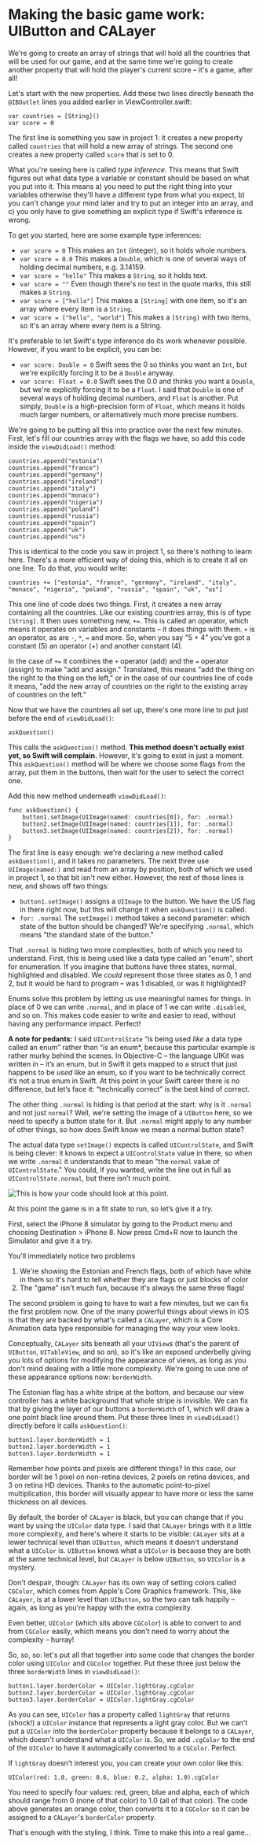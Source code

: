 # Making the basic game work: UIButton and CALayer

We're going to create an array of strings that will hold all the countries that will be used for our game, and at the same time we're going to create another property that will hold the player's current score – it's a game, after all!

Let's start with the new properties. Add these two lines directly beneath the `@IBOutlet` lines you added earlier in ViewController.swift:

    var countries = [String]()
    var score = 0

The first line is something you saw in project 1: it creates a new property called `countries` that will hold a new array of strings. The second one creates a new property called `score` that is set to 0. 

What you're seeing here is called *type inference*. This means that Swift figures out what data type a variable or constant should be based on what you put into it. This means a) you need to put the right thing into your variables otherwise they'll have a different type from what you expect, b) you can't change your mind later and try to put an integer into an array, and c) you only have to give something an explicit type if Swift's inference is wrong.

To get you started, here are some example type inferences:

- `var score = 0` This makes an `Int` (integer), so it holds whole numbers.
- `var score = 0.0` This makes a `Double`, which is one of several ways of holding decimal numbers, e.g. 3.14159.
- `var score = "hello"` This makes a `String`, so it holds text.
- `var score = ""` Even though there's no text in the quote marks, this still makes a `String`.
- `var score = ["hello"]` This makes a `[String]` with one item, so it's an array where every item is a `String`.
- `var score = ["hello", "world"]` This makes a `[String]` with two items, so it's an array where every item is a String.

It's preferable to let Swift's type inference do its work whenever possible. However, if you want to be explicit, you can be:

- `var score: Double = 0` Swift sees the 0 so thinks you want an `Int`, but we're explicitly forcing it to be a `Double` anyway.
- `var score: Float = 0.0` Swift sees the 0.0 and thinks you want a `Double`, but we're explicitly forcing it to be a `Float`. I said that `Double` is one of several ways of holding decimal numbers, and `Float` is another. Put simply, `Double` is a high-precision form of `Float`, which means it holds much larger numbers, or alternatively much more precise numbers.

We're going to be putting all this into practice over the next few minutes. First, let's fill our countries array with the flags we have, so add this code inside the `viewDidLoad()` method:

    countries.append("estonia")
    countries.append("france")
    countries.append("germany")
    countries.append("ireland")
    countries.append("italy")
    countries.append("monaco")
    countries.append("nigeria")
    countries.append("poland")
    countries.append("russia")
    countries.append("spain")
    countries.append("uk")
    countries.append("us")

This is identical to the code you saw in project 1, so there's nothing to learn here. There's a more efficient way of doing this, which is to create it all on one line. To do that, you would write:

    countries += ["estonia", "france", "germany", "ireland", "italy", "monaco", "nigeria", "poland", "russia", "spain", "uk", "us"]

This one line of code does two things. First, it creates a new array containing all the countries. Like our existing countries array, this is of type `[String]`. It then uses something new, `+=`. This is called an operator, which means it operates on variables and constants – it does things with them. `+` is an operator, as are `-`, `*`, `=` and more. So, when you say "5 + 4" you've got a constant (5) an operator (+) and another constant (4).

In the case of `+=` it combines the `+` operator (add) and the `=` operator (assign) to make "add and assign." Translated, this means "add the thing on the right to the thing on the left," or in the case of our countries line of code it means, "add the new array of countries on the right to the existing array of countries on the left."

Now that we have the countries all set up, there's one more line to put just before the end of `viewDidLoad()`:

    askQuestion()

This calls the `askQuestion()` method. **This method doesn't actually exist yet, so Swift will complain.** However, it's going to exist in just a moment. This `askQuestion()` method will be where we choose some flags from the array, put them in the buttons, then wait for the user to select the correct one.

Add this new method underneath `viewDidLoad()`:

    func askQuestion() {
        button1.setImage(UIImage(named: countries[0]), for: .normal)
        button2.setImage(UIImage(named: countries[1]), for: .normal)
        button3.setImage(UIImage(named: countries[2]), for: .normal)
    }

The first line is easy enough: we're declaring a new method called `askQuestion()`, and it takes no parameters. The next three use `UIImage(named:)` and read from an array by position, both of which we used in project 1, so that bit isn't new either. However, the rest of those lines is new, and shows off two things:

- `button1.setImage()` assigns a `UIImage` to the button. We have the US flag in there right now, but this will change it when `askQuestion()` is called.
- `for: .normal` The `setImage()` method takes a second parameter: which state of the button should be changed? We're specifying `.normal`, which means "the standard state of the button."

That `.normal` is hiding two more complexities, both of which you need to understand. First, this is being used like a data type called an "enum", short for enumeration. If you imagine that buttons have three states, normal, highlighted and disabled. We *could* represent those three states as 0, 1 and 2, but it would be hard to program – was 1 disabled, or was it highlighted?

Enums solve this problem by letting us use meaningful names for things. In place of 0 we can write `.normal`, and in place of 1 we can write `.disabled`, and so on. This makes code easier to write and easier to read, without having any performance impact. Perfect!

**A note for pedants:** I said `UIControlState` “is being used *like* a data type called an enum” rather than “*is* an enum*, because this particular example is rather murky behind the scenes. In Objective-C – the language UIKit was written in – it’s an enum, but in Swift it gets mapped to a struct that just happens to be *used* like an enum, so if you want to be technically correct it’s not a true enum in Swift. At this point in your Swift career there is no difference, but let’s face it: “technically correct” is the best kind of correct.

The other thing `.normal` is hiding is that period at the start: why is it `.normal` and not just `normal`? Well, we're setting the image of a `UIButton` here, so we need to specify a button state for it. But `.normal` might apply to any number of other things, so how does Swift know we mean a normal button state?

The actual data type `setImage()` expects is called `UIControlState`, and Swift is being clever: it knows to expect a `UIControlState` value in there, so when we write `.normal` it understands that to mean "the `normal` value of `UIControlState`." You could, if you wanted, write the line out in full as `UIControlState.normal`, but there isn’t much point.

![This is how your code should look at this point.](2-11.png)

At this point the game is in a fit state to run, so let’s give it a try.

First, select the iPhone 8 simulator by going to the Product menu and choosing Destination > iPhone 8. Now press Cmd+R now to launch the Simulator and give it a try.

You'll immediately notice two problems

1. We're showing the Estonian and French flags, both of which have white in them so it's hard to tell whether they are flags or just blocks of color
2. The "game" isn't much fun, because it's always the same three flags!

The second problem is going to have to wait a few minutes, but we can fix the first problem now. One of the many powerful things about views in iOS is that they are backed by what's called a `CALayer`, which is a Core Animation data type responsible for managing the way your view looks.

Conceptually, `CALayer` sits beneath all your `UIView`s (that's the parent of `UIButton`, `UITableView`, and so on), so it's like an exposed underbelly giving you lots of options for modifying the appearance of views, as long as you don't mind dealing with a little more complexity. We're going to use one of these appearance options now: `borderWidth`.

The Estonian flag has a white stripe at the bottom, and because our view controller has a white background that whole stripe is invisible. We can fix that by giving the layer of our buttons a `borderWidth` of 1, which will draw a one point black line around them. Put these three lines in `viewDidLoad()` directly before it calls `askQuestion()`:

    button1.layer.borderWidth = 1
    button2.layer.borderWidth = 1
    button3.layer.borderWidth = 1

Remember how points and pixels are different things? In this case, our border will be 1 pixel on non-retina devices, 2 pixels on retina devices, and 3 on retina HD devices. Thanks to the automatic point-to-pixel multiplication, this border will visually appear to have more or less the same thickness on all devices.

By default, the border of `CALayer` is black, but you can change that if you want by using the `UIColor` data type. I said that `CALayer` brings with it a little more complexity, and here's where it starts to be visible: `CALayer` sits at a lower technical level than `UIButton`, which means it doesn't understand what a `UIColor` is. `UIButton` knows what a `UIColor` is because they are both at the same technical level, but `CALayer` is below `UIButton`, so `UIColor` is a mystery.

Don't despair, though: `CALayer` has its own way of setting colors called `CGColor`, which comes from Apple's Core Graphics framework. This, like `CALayer`, is at a lower level than `UIButton`, so the two can talk happily – again, as long as you're happy with the extra complexity.

Even better, `UIColor` (which sits above `CGColor`) is able to convert to and from `CGColor` easily, which means you don't need to worry about the complexity – hurray!

So, so, so: let's put all that together into some code that changes the border color using `UIColor` and `CGColor` together. Put these three just below the three `borderWidth` lines in `viewDidLoad()`:

    button1.layer.borderColor = UIColor.lightGray.cgColor
    button2.layer.borderColor = UIColor.lightGray.cgColor
    button3.layer.borderColor = UIColor.lightGray.cgColor

As you can see, `UIColor` has a property called `lightGray` that returns (shock!) a `UIColor` instance that represents a light gray color. But we can't put a `UIColor` into the `borderColor` property because it belongs to a `CALayer`, which doesn't understand what a `UIColor` is. So, we add `.cgColor` to the end of the `UIColor` to have it automagically converted to a `CGColor`. Perfect.

If `lightGray` doesn't interest you, you can create your own color like this:

    UIColor(red: 1.0, green: 0.6, blue: 0.2, alpha: 1.0).cgColor

You need to specify four values: red, green, blue and alpha, each of which should range from 0 (none of that color) to 1.0 (all of that color). The code above generates an orange color, then converts it to a `CGColor` so it can be assigned to a `CALayer`'s `borderColor` property.

That's enough with the styling, I think. Time to make this into a real game…

